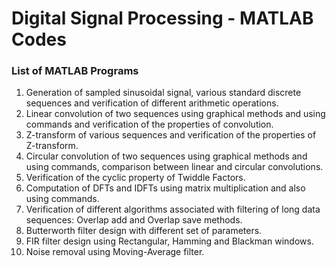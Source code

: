 # Digital Signal Processing - MATLAB Codes

### List of MATLAB Programs

1. Generation of sampled sinusoidal signal, various standard discrete sequences and verification of different arithmetic operations.
2. Linear convolution of two sequences using graphical methods and using commands and verification of the properties of convolution.
3. Z-transform of various sequences and verification of the properties of Z-transform.
4. Circular convolution of two sequences using graphical methods and using commands, comparison between linear and circular convolutions.
5. Verification of the cyclic property of Twiddle Factors.
6. Computation of DFTs and IDFTs using matrix multiplication and also using commands.
7. Verification of different algorithms associated with filtering of long data sequences: Overlap add and Overlap save methods.
8. Butterworth filter design with different set of parameters.
9. FIR filter design using Rectangular, Hamming and Blackman windows.
10. Noise removal using Moving-Average filter.
